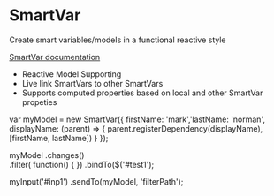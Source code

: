 SmartVar
========

Create smart variables/models in a functional reactive style




[SmartVar documentation](docs/SmartVar.md)


* Reactive Model Supporting
* Live link SmartVars to other SmartVars
* Supports computed properties based on local and other SmartVar propeties






var myModel = new SmartVar({
                firstName: 'mark','lastName: 'norman', 
                displayName: (parent) => { parent.registerDependency(displayName), [firstName, lastName]) }
            });
            
            
myModel
    .changes(<filter>)            
    .filter( function() { })
    .bindTo($('#test1');
    
 
 
myInput('#inp1')
        .sendTo(myModel, 'filterPath');
        
        
        